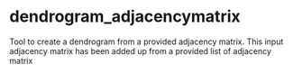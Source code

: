 # dendrogram_adjacencymatrix
Tool to create a dendrogram from a provided adjacency matrix. This input adjacency matrix has been added up from a provided list of adjacency matrix
